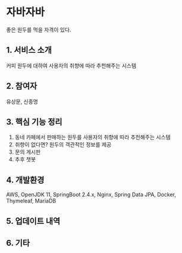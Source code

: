 # 자바자바
  좋은 원두를 먹을 자격이 있다.
  
## 1. 서비스 소개
  커피 원두에 대하여 사용자의 취향에 따라 추천해주는 시스템
 
## 2. 참여자
  유상문, 신종명

## 3. 핵심 기능 정리
  1. 동네 카페에서 판매하는 원두를 사용자의 취향에 따라 추천해주는 시스템
  2. 취향이 없다면? 원두의 객관적인 정보를 제공
  3. 문의 게시판
  4. 추후 챗봇

## 4. 개발환경
  AWS, OpenJDK 11, SpringBoot 2.4.x, Nginx, Spring Data JPA, Docker, Thymeleaf, MariaDB

## 5. 업데이트 내역

## 6. 기타
